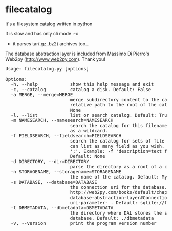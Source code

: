 # filecatalog

It's a filesystem catalog written in python

It is slow and has only cli mode :-o

* it parses tar(.gz,.bz2) archives too...

The database abstraction layer is included from  Massimo Di Pierro's Web2py (http://www.web2py.com). Thank you!
<pre>
Usage: filecatalog.py [options]

Options:
  -h, --help            show this help message and exit
  -c, --catalog         catalog a disk. Default: False
  -a MERGE, --merge=MERGE
                        merge subdirectory content to the catalog. It have to
                        relative path to the root of the catalog! Default:
                        None
  -l, --list            list or search catalog. Default: True
  -m NAMESEARCH, --namesearch=NAMESEARCH
                        search the catalog for this filename. You can use '%'
                        as a wildcard.
  -f FIELDSEARCH, --fieldsearch=FIELDSEARCH
                        search the catalog for sets of file properties. You
                        can list as many field as you wish. Separate it with
                        ';'. Example: -f 'description=text file;uid=0'
                        Default: None
  -d DIRECTORY, --dir=DIRECTORY
                        parse the directory as a root of a catalog
  -n STORAGENAME, --storagename=STORAGENAME
                        the name of the catalog. Default: MyHDD
  -s DATABASE, --database=DATABASE
                        the connection uri for the database. Look for it in
                        http://web2py.com/books/default/chapter/29/06/the-
                        database-abstraction-layer#Connection-strings--the-
                        uri-parameter- . Default: sqlite://filecatalog.sqlite
  -t DBMETADATA, --dbmetadata=DBMETADATA
                        the directory where DAL stores the structure of the
                        database. Default: ./dbmetadata
  -v, --version         print the program version number

</pre>
